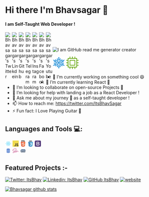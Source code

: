 # Hi there I'm Bhavsagar 👋
 
#### I am Self-Taught Web Developer !



<a href="https://twitter.com/ItsBhavSagar">
  <img align="left" alt="Bhavsagar's Twitter" width="22px" src="https://cdn.jsdelivr.net/npm/simple-icons@v3/icons/twitter.svg" />
</a>
<a href="https://www.linkedin.com/in/itsbhav/">
  <img align="left" alt="Bhavsagar's Linkdein" width="22px" src="https://cdn.jsdelivr.net/npm/simple-icons@v3/icons/linkedin.svg" />
</a>
<a href="https://github.com/ItsBhav">
  <img align="left" alt="Bhavsagar's Github" width="22px" src="https://cdn.jsdelivr.net/npm/simple-icons@v3/icons/github.svg" />
</a>
<a href=" ">
  <img align="left" alt="Bhavsagar's Telegram" width="22px" src="https://cdn.jsdelivr.net/npm/simple-icons@v3/icons/telegram.svg" />
</a>
<a href=" ">
  <img align="left" alt="Bhavsagar's Instagram" width="22px" src="https://cdn.jsdelivr.net/npm/simple-icons@v3/icons/instagram.svg" />
</a>
<a href=" ">
  <img align="left" alt="Bhavsagar's Facebook" width="22px" src="https://cdn.jsdelivr.net/npm/simple-icons@v3/icons/facebook.svg" />
</a>
<a href=" ">
  <img align="left" alt="Bhavsagar's Youtube" width="22px" src="https://cdn.jsdelivr.net/npm/simple-icons@v3/icons/youtube.svg" />
</a>

<br/>
<br/>


![I am GitHub read me generator creator](https://pbs.twimg.com/profile_banners/797774948/1597079216/1500x500)

<a href='https://archiveprogram.github.com/'><img src='https://raw.githubusercontent.com/acervenky/animated-github-badges/master/assets/acbadge.gif' width='40' height='40'></a> <a href='https://docs.github.com/en/developers'><img src='https://raw.githubusercontent.com/acervenky/animated-github-badges/master/assets/devbadge.gif' width='40' height='40'></a> 

- 🔭 I’m currently working on something cool 😄 
- 🌱 I’m currently learning React 📖 
- 👯 I’m looking to collaborate on open-source Projects 📖 
- 🤔 I’m looking for help with landing a job as a React Developer !
- 💬 Ask me about my journey 🚣  as a self-taught developer !  
- 📫 How to reach me: https://twitter.com/ItsBhavSagar 
- ⚡ Fun fact: I Love Playing Guitar 🎸 

## Languages and Tools 💻:
<code><img height="20" src="https://raw.githubusercontent.com/github/explore/80688e429a7d4ef2fca1e82350fe8e3517d3494d/topics/react/react.png"></code>
<code><img height="20" src="https://raw.githubusercontent.com/github/explore/80688e429a7d4ef2fca1e82350fe8e3517d3494d/topics/javascript/javascript.png"></code>
<code><img height="20" src="https://raw.githubusercontent.com/github/explore/80688e429a7d4ef2fca1e82350fe8e3517d3494d/topics/html/html.png"></code>
<code><img height="20" src="https://raw.githubusercontent.com/github/explore/80688e429a7d4ef2fca1e82350fe8e3517d3494d/topics/css/css.png"></code>
<code><img height="20" src="https://raw.githubusercontent.com/github/explore/80688e429a7d4ef2fca1e82350fe8e3517d3494d/topics/bootstrap/bootstrap.png"></code>  
<code><img height="20" src="https://raw.githubusercontent.com/github/explore/80688e429a7d4ef2fca1e82350fe8e3517d3494d/topics/sql/sql.png"></code>
<code><img height="20" src="https://raw.githubusercontent.com/github/explore/80688e429a7d4ef2fca1e82350fe8e3517d3494d/topics/sass/sass.png"></code>
<code><img height="20" src="https://raw.githubusercontent.com/github/explore/80688e429a7d4ef2fca1e82350fe8e3517d3494d/topics/less/less.png"></code>

## Featured Projects :-

[![Twitter: ItsBhav](https://img.shields.io/twitter/follow/ItsBhav?style=social)](https://twitter.com/ItsBhavSagar)
[![Linkedin: ItsBhav](https://img.shields.io/badge/-ItsBhav-blue?style=flat-square&logo=Linkedin&logoColor=white&link=https://https://www.linkedin.com/in/itsbhav/)](https://www.linkedin.com/in/itsbhav/)
[![GitHub ItsBhav](https://img.shields.io/github/followers/ItsBhav?label=follow&style=social)](https://github.com/ItsBhav)
[![website](https://img.shields.io/badge/PortfolioWebsite-bhav.dev-2648ff?style=flat-square&logo=google-chrome)](https://bhav.dev/)


    




[![Bhavsagar github stats](https://github-readme-stats.vercel.app/api?username=ItsBhav)](https://github.com/ItsBhav/github-readme-stats)

